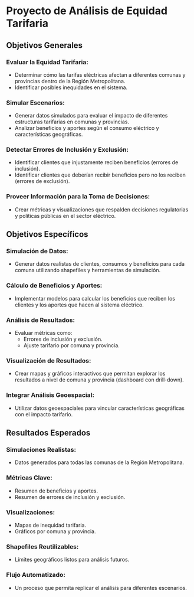 # Proyecto de Análisis de Equidad Tarifaria

## **Objetivos Generales**

### Evaluar la Equidad Tarifaria:
- Determinar cómo las tarifas eléctricas afectan a diferentes comunas y provincias dentro de la Región Metropolitana.
- Identificar posibles inequidades en el sistema.

### Simular Escenarios:
- Generar datos simulados para evaluar el impacto de diferentes estructuras tarifarias en comunas y provincias.
- Analizar beneficios y aportes según el consumo eléctrico y características geográficas.

### Detectar Errores de Inclusión y Exclusión:
- Identificar clientes que injustamente reciben beneficios (errores de inclusión).
- Identificar clientes que deberían recibir beneficios pero no los reciben (errores de exclusión).

### Proveer Información para la Toma de Decisiones:
- Crear métricas y visualizaciones que respalden decisiones regulatorias y políticas públicas en el sector eléctrico.

## **Objetivos Específicos**

### Simulación de Datos:
- Generar datos realistas de clientes, consumos y beneficios para cada comuna utilizando shapefiles y herramientas de simulación.

### Cálculo de Beneficios y Aportes:
- Implementar modelos para calcular los beneficios que reciben los clientes y los aportes que hacen al sistema eléctrico.

### Análisis de Resultados:
- Evaluar métricas como:
  - Errores de inclusión y exclusión.
  - Ajuste tarifario por comuna y provincia.

### Visualización de Resultados:
- Crear mapas y gráficos interactivos que permitan explorar los resultados a nivel de comuna y provincia (dashboard con drill-down).

### Integrar Análisis Geoespacial:
- Utilizar datos geoespaciales para vincular características geográficas con el impacto tarifario.

## **Resultados Esperados**

### Simulaciones Realistas:
- Datos generados para todas las comunas de la Región Metropolitana.

### Métricas Clave:
- Resumen de beneficios y aportes.
- Resumen de errores de inclusión y exclusión.

### Visualizaciones:
- Mapas de inequidad tarifaria.
- Gráficos por comuna y provincia.

### Shapefiles Reutilizables:
- Límites geográficos listos para análisis futuros.

### Flujo Automatizado:
- Un proceso que permita replicar el análisis para diferentes escenarios.
